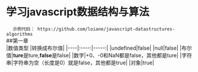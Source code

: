 # 学习javascript数据结构与算法
 &emsp; ```示例代码： https://github.com/loiane/javascript-datastructures-algorithms```  
##第一章  
|数值类型 |转换成布尔值|
|----|:----:|-----:|
|undefined|false|
|null|false|
|布尔值|**ture**是ture,**false**是false|
|数字|+0、-0和NaN都是false，其他都是ture|
|字符串|字符串为空（长度是0）就是false，其他都是true|
|对象|true|
